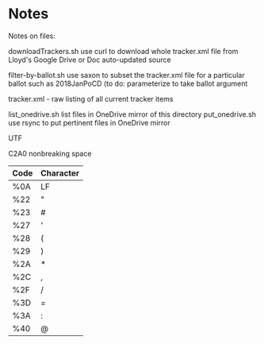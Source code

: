 # Notes

Notes on files:

downloadTrackers.sh use curl to download whole tracker.xml file from Lloyd's Google Drive or Doc auto-updated source

filter-by-ballot.sh use saxon to subset the tracker.xml file for a particular ballot such as 2018JanPoCD (to do: parameterize to take ballot argument

tracker.xml - raw listing of all current tracker items

list_onedrive.sh list files in OneDrive mirror of this directory
put_onedrive.sh use rsync to put pertinent files in OneDrive mirror



UTF

C2A0 nonbreaking space

| Code | Character |
|---|---|
| %0A | LF | 
| %22 | " |
| %23 | # |
| %27 | ' |
| %28 | ( | 
| %29 | )  |
| %2A | *  |
| %2C | ,  |
| %2F | /  | 
| %3D | =  | 
| %3A | : | 
| %40 | @ | 



